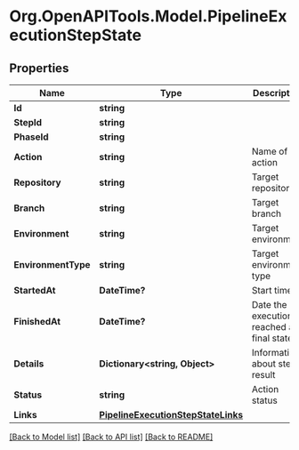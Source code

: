 # Org.OpenAPITools.Model.PipelineExecutionStepState
## Properties

Name | Type | Description | Notes
------------ | ------------- | ------------- | -------------
**Id** | **string** |  | [optional] 
**StepId** | **string** |  | [optional] 
**PhaseId** | **string** |  | [optional] 
**Action** | **string** | Name of the action | [optional] 
**Repository** | **string** | Target repository | [optional] 
**Branch** | **string** | Target branch | [optional] 
**Environment** | **string** | Target environment | [optional] 
**EnvironmentType** | **string** | Target environment type | [optional] 
**StartedAt** | **DateTime?** | Start time | [optional] 
**FinishedAt** | **DateTime?** | Date the execution reached a final state | [optional] 
**Details** | **Dictionary<string, Object>** | Information about step result | [optional] 
**Status** | **string** | Action status | [optional] 
**Links** | [**PipelineExecutionStepStateLinks**](PipelineExecutionStepStateLinks.md) |  | [optional] 

[[Back to Model list]](../README.md#documentation-for-models) [[Back to API list]](../README.md#documentation-for-api-endpoints) [[Back to README]](../README.md)

